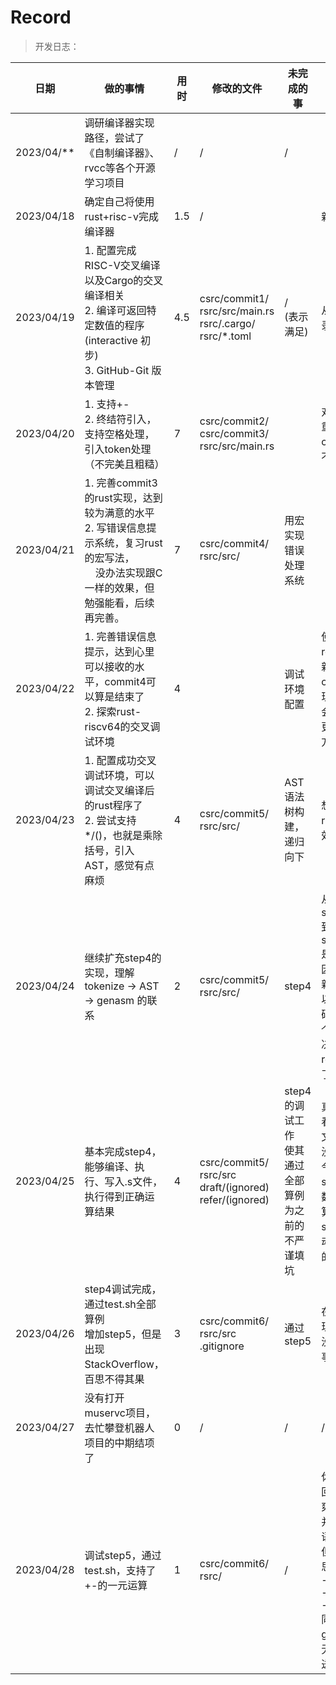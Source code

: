# Record

> 开发日志：

| 日期       | 做的事情                                                                                                                                                 | 用时 | 修改的文件                                                             | 未完成的事                                                    | 备注                                                                                                                                                                        |
| ---------- | -------------------------------------------------------------------------------------------------------------------------------------------------------- | ---- | ---------------------------------------------------------------------- | ------------------------------------------------------------- | --------------------------------------------------------------------------------------------------------------------------------------------------------------------------- |
| 2023/04/** | 调研编译器实现路径，尝试了《自制编译器》、rvcc等各个开源学习项目                                                                                         | /    | /                                                                      | /                                                             |                                                                                                                                                                             |
| 2023/04/18 | 确定自己将使用rust+risc-v完成编译器                                                                                                                      | 1.5  | /                                                                      |                                                               | 新建文件夹                                                                                                                                                                  |
| 2023/04/19 | 1. 配置完成RISC-V交叉编译以及Cargo的交叉编译相关<br />2. 编译可返回特定数值的程序(interactive 初步)<br />3. GitHub-Git 版本管理                        | 4.5  | csrc/commit1/<br />rsrc/src/main.rs<br />rsrc/.cargo/<br />rsrc/*.toml | /<br />(表示满足)                                             | 从04/19开始记录，正式开发                                                                                                                                                   |
| 2023/04/20 | 1. 支持+-<br />2. 终结符引入，支持空格处理，引入token处理（不完美且粗糙）                                                                                | 7    | csrc/commit2/<br />csrc/commit3/<br />rsrc/src/main.rs                 |                                                               | 对rust语法出现重大失误，commit3完成的不好                                                                                                                                   |
| 2023/04/21 | 1. 完善commit3的rust实现，达到较为满意的水平<br />2. 写错误信息提示系统，复习rust的宏写法，<br />    没办法实现跟C一样的效果，但勉强能看，后续再完善。 | 7    | csrc/commit4/<br />rsrc/src/                                           | 用宏实现错误处理系统                                          |                                                                                                                                                                             |
| 2023/04/22 | 1. 完善错误信息提示，达到心里可以接收的水平，commit4可以算是结束了<br />2. 探索rust-riscv64的交叉调试环境                                                | 4    |                                                                        | 调试环境配置                                                  | 使用了git rebase命令重新整理了我的commit记录<br />现在每次提交都会有一些功能的更新<br />方便做版本管理                                                                      |
| 2023/04/23 | 1. 配置成功交叉调试环境，可以调试交叉编译后的rust程序了<br />2. 尝试支持*/()，也就是乘除括号，引入AST，感觉有点麻烦                                      | 4    | csrc/commit5/<br />rsrc/src/                                           | AST语法树构建，递归向下                                       | 想快速过一遍rust语法，否则效率不高                                                                                                                                          |
| 2023/04/24 | 继续扩充step4的实现，理解 tokenize -> AST -> genasm 的联系                                                                                               | 2    | csrc/commit5/<br />rsrc/src/                                           | step4                                                         | 从step3/commit4 到 step4/commit5 是挺难跨的一步<br />因为要引入一个新模块AST生成<br />以及将原先的代码生成整理为一个新模块<br />决定先去看rcore和ysyx了。                   |
| 2023/04/25 | 基本完成step4，能够编译、执行、写入.s文件，执行得到正确运算结果                                                                                          | 4    | csrc/commit5/<br />rsrc/src<br />draft/(ignored)<br />refer/(ignored)  | step4的调试工作<br />使其通过全部算例<br />为之前的不严谨填坑 | 真的狗，之前只看能不能生成.s文件<br />没有真正执行它<br />今天执行了发现step3的核心函数不能通过某些算例<br />step4是没有改动那个tokenize的...                               |
| 2023/04/26 | step4调试完成，通过test.sh全部算例<br />增加step5，但是出现StackOverflow，百思不得其果                                                                   | 3    | csrc/commit6/<br />rsrc/src<br />.gitignore                            | 通过step5                                                     | 在equal函数出现栈溢出，暂时没想明白怎么回事                                                                                                                                 |
| 2023/04/27 | 没有打开muservc项目，去忙攀登机器人项目的中期结项了                                                                                                      | 0    | /                                                                      | /                                                             | /                                                                                                                                                                           |
| 2023/04/28 | 调试step5，通过test.sh，支持了+-的一元运算                                                                                                               | 1    | csrc/commit6/<br />rsrc/                                               | /                                                             | 休息一天(4.27)回来发现神清气爽<br />并没有复习rust语法<br />但是解决问题的思路多了很多<br />----------------------------<br />同时使用更多的gitignore来控制无关文件不被推送 |
